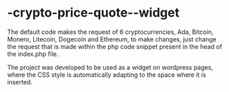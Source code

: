 # -crypto-price-quote--widget
The default code makes the request of 6 cryptocurrencies, Ada, Bitcoin, Monero, Litecoin, Dogecoin and Ethereum, 
to make changes, just change the request that is made within the php code snippet present in the head of the index.php file.

The project was developed to be used as a widget on wordpress pages, where the CSS style is automatically adapting to the space where it is inserted.
